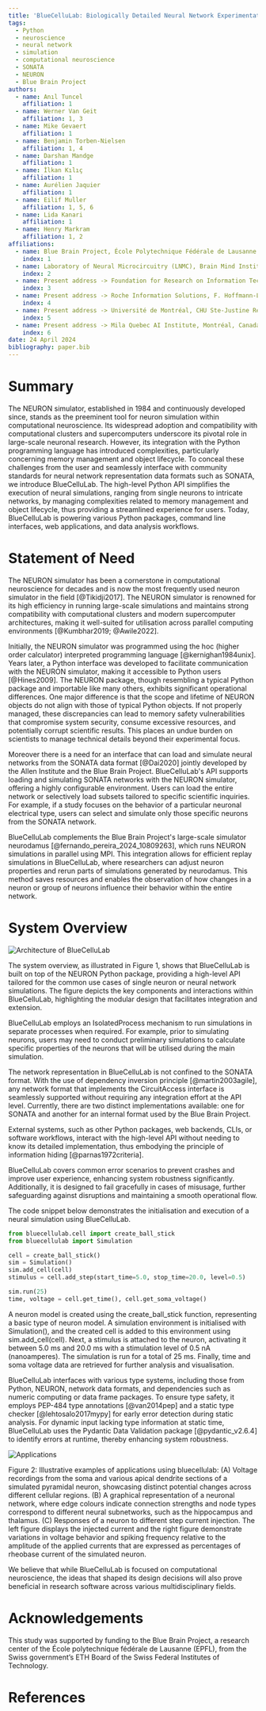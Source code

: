 ```yaml
---
title: 'BlueCelluLab: Biologically Detailed Neural Network Experimentation API'
tags:
  - Python
  - neuroscience
  - neural network
  - simulation
  - computational neuroscience
  - SONATA
  - NEURON
  - Blue Brain Project
authors:
  - name: Anıl Tuncel
    affiliation: 1
  - name: Werner Van Geit
    affiliation: 1, 3
  - name: Mike Gevaert
    affiliation: 1
  - name: Benjamin Torben-Nielsen
    affiliation: 1, 4
  - name: Darshan Mandge
    affiliation: 1
  - name: İlkan Kılıç
    affiliation: 1
  - name: Aurélien Jaquier
    affiliation: 1
  - name: Eilif Muller
    affiliation: 1, 5, 6
  - name: Lida Kanari
    affiliation: 1
  - name: Henry Markram
    affiliation: 1, 2
affiliations:
  - name: Blue Brain Project, École Polytechnique Fédérale de Lausanne (EPFL), Campus Biotech, 1202 Geneva, Switzerland
    index: 1
  - name: Laboratory of Neural Microcircuitry (LNMC), Brain Mind Institute, School of Life Sciences, École Polytechnique Fédérale de Lausanne (EPFL), 1015 Lausanne, Switzerland
    index: 2
  - name: Present address -> Foundation for Research on Information Technologies in Society (IT’IS), Zurich 8004, Switzerland
    index: 3
  - name: Present address -> Roche Information Solutions, F. Hoffmann-La Roche AG, Basel, Switzerland
    index: 4
  - name: Present address -> Université de Montréal, CHU Ste-Justine Research Center (Architectures of Biological Learning Lab), Montréal, Canada
    index: 5
  - name: Present address -> Mila Quebec AI Institute, Montréal, Canada
    index: 6
date: 24 April 2024
bibliography: paper.bib
---
```


# Summary

The NEURON simulator, established in 1984 and continuously developed since, stands as the preeminent tool for neuron simulation within computational neuroscience. Its widespread adoption and compatibility with computational clusters and supercomputers underscore its pivotal role in large-scale neuronal research. However, its integration with the Python programming language has introduced complexities, particularly concerning memory management and object lifecycle. To conceal these challenges from the user and seamlessly interface with community standards for neural network representation data formats such as SONATA, we introduce BlueCelluLab. The high-level Python API simplifies the execution of neural simulations, ranging from single neurons to intricate networks, by managing complexities related to memory management and object lifecycle, thus providing a streamlined experience for users. Today, BlueCelluLab is powering various Python packages, command line interfaces, web applications, and data analysis workflows.

# Statement of Need

The NEURON simulator has been a cornerstone in computational neuroscience for decades and is now the most frequently used neuron simulator in the field [@Tikidji2017]. The NEURON simulator is renowned for its high efficiency in running large-scale simulations and maintains strong compatibility with computational clusters and modern supercomputer architectures, making it well-suited for utilisation across parallel computing environments [@Kumbhar2019; @Awile2022].

Initially, the NEURON simulator was programmed using the hoc (higher order calculator) interpreted programming language [@kernighan1984unix]. Years later, a Python interface was developed to facilitate communication with the NEURON simulator, making it accessible to Python users [@Hines2009]. The NEURON package, though resembling a typical Python package and importable like many others, exhibits significant operational differences. One major difference is that the scope and lifetime of NEURON objects do not align with those of typical Python objects. If not properly managed, these discrepancies can lead to memory safety vulnerabilities that compromise system security, consume excessive resources, and potentially corrupt scientific results. This places an undue burden on scientists to manage technical details beyond their experimental focus.

Moreover there is a need for an interface that can load and simulate neural networks from the SONATA data format [@Dai2020] jointly developed by the Allen Institute and the Blue Brain Project. BlueCelluLab's API supports loading and simulating SONATA networks with the NEURON simulator, offering a highly configurable environment. Users can load the entire network or selectively load subsets tailored to specific scientific inquiries. For example, if a study focuses on the behavior of a particular neuronal electrical type, users can select and simulate only those specific neurons from the SONATA network.

BlueCelluLab complements the Blue Brain Project's large-scale simulator neurodamus [@fernando_pereira_2024_10809263], which runs NEURON simulations in parallel using MPI. This integration allows for efficient replay simulations in BlueCelluLab, where researchers can adjust neuron properties and rerun parts of simulations generated by neurodamus. This method saves resources and enables the observation of how changes in a neuron or group of neurons influence their behavior within the entire network.

# System Overview

![Architecture of BlueCelluLab](figures/bluecellulab-system-overview.png)

The system overview, as illustrated in Figure 1, shows that BlueCelluLab is built on top of the NEURON Python package, providing a high-level API tailored for the common use cases of single neuron or neural network simulations. The figure depicts the key components and interactions within BlueCelluLab, highlighting the modular design that facilitates integration and extension.

BlueCelluLab employs an IsolatedProcess mechanism to run simulations in separate processes when required. For example, prior to simulating neurons, users may need to conduct preliminary simulations to calculate specific properties of the neurons that will be utilised during the main simulation.

The network representation in BlueCelluLab is not confined to the SONATA format. With the use of dependency inversion principle [@martin2003agile], any network format that implements the CircuitAccess interface is seamlessly supported without requiring any integration effort at the API level. Currently, there are two distinct implementations available: one for SONATA and another for an internal format used by the Blue Brain Project.

External systems, such as other Python packages, web backends, CLIs, or software workflows, interact with the high-level API without needing to know its detailed implementation, thus embodying the principle of information hiding [@parnas1972criteria].

BlueCelluLab covers common error scenarios to prevent crashes and improve user experience, enhancing system robustness significantly. Additionally, it is designed to fail gracefully in cases of misusage, further safeguarding against disruptions and maintaining a smooth operational flow.

The code snippet below demonstrates the initialisation and execution of a neural simulation using BlueCelluLab.

```python
from bluecellulab.cell import create_ball_stick
from bluecellulab import Simulation

cell = create_ball_stick()
sim = Simulation()
sim.add_cell(cell)
stimulus = cell.add_step(start_time=5.0, stop_time=20.0, level=0.5)

sim.run(25)
time, voltage = cell.get_time(), cell.get_soma_voltage()
```

A neuron model is created using the create_ball_stick function, representing a basic type of neuron model. A simulation environment is initialised with Simulation(), and the created cell is added to this environment using sim.add_cell(cell). Next, a stimulus is attached to the neuron, activating it between 5.0 ms and 20.0 ms with a stimulation level of 0.5 nA (nanoamperes). The simulation is run for a total of 25 ms. Finally, time and soma voltage data are retrieved for further analysis and visualisation.

BlueCelluLab interfaces with various type systems, including those from Python, NEURON, network data formats, and dependencies such as numeric computing or data frame packages. To ensure type safety, it employs PEP-484 type annotations [@van2014pep] and a static type checker [@lehtosalo2017mypy] for early error detection during static analysis. For dynamic input lacking type information at static time, BlueCelluLab uses the Pydantic Data Validation package [@pydantic_v2.6.4] to identify errors at runtime, thereby enhancing system robustness.


![Applications](figures/use-case-plot.png)

Figure 2: Illustrative examples of applications using bluecellulab: (A) Voltage recordings from the soma and various apical dendrite sections of a simulated pyramidal neuron, showcasing distinct potential changes across different cellular regions. (B) A graphical representation of a neuronal network, where edge colours indicate connection strengths and node types correspond to different neural subnetworks, such as the hippocampus and thalamus. (C) Responses of a neuron to different step current injection. The left figure displays the injected current and the right figure demonstrate variations in voltage behavior and spiking frequency relative to the amplitude of the applied currents that are expressed as percentages of rheobase current of the simulated neuron.

We believe that while BlueCelluLab is focused on computational neuroscience, the ideas that shaped its design decisions will also prove beneficial in research software across various multidisciplinary fields.

# Acknowledgements
This study was supported by funding to the Blue Brain Project, a research center of the École polytechnique fédérale de Lausanne (EPFL), from the Swiss government’s ETH Board of the Swiss Federal Institutes of Technology.

# References
